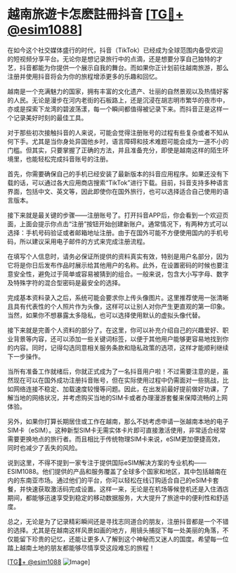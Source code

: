 # 越南旅遊卡怎麽註冊抖音 [[TG💪+ @esim1088](https://t.me/s/esim1088)]

在如今这个社交媒体盛行的时代，抖音（TikTok）已经成为全球范围内备受欢迎的短视频分享平台。无论你是想记录旅行中的点滴，还是想要分享自己独特的才艺，抖音都能为你提供一个展示自我的舞台。而如果你正计划前往越南旅游，那么注册并使用抖音将会为你的旅程增添更多的乐趣和回忆。

越南是一个充满魅力的国家，拥有丰富的文化遗产、壮丽的自然景观以及热情好客的人民。无论是漫步在河内老街的石板路上，还是沉浸在胡志明市繁华的夜市中，亦或是探索下龙湾的碧波荡漾，每一个瞬间都值得被记录下来。而抖音正是这样一个记录美好时刻的最佳工具。

对于那些初次接触抖音的人来说，可能会觉得注册账号的过程有些复杂或者不知从何下手。尤其是当你身处异国他乡时，语言障碍和技术难题可能会成为一道不小的门槛。但其实，只要掌握了正确的方法，并且准备充分，即使是越南这样的陌生环境里，也能轻松完成抖音账号的注册。

首先，你需要确保自己的手机已经安装了最新版本的抖音应用程序。如果还没有下载的话，可以通过各大应用商店搜索“TikTok”进行下载。目前，抖音支持多种语言界面，包括中文、英文等，因此即使你在国外旅行，也可以选择适合自己使用的语言版本。

接下来就是最关键的步骤——注册账号了。打开抖音APP后，你会看到一个欢迎页面，上面会提示你点击“注册”按钮开始创建新账户。通常情况下，有两种方式可以选择：手机号码验证或者邮箱地址注册。由于在国外可能不方便使用国内的手机号码，所以建议采用电子邮件的方式来完成注册流程。

在填写个人信息时，请务必保证所提供的资料真实有效，特别是用户名部分，因为它将是你日后发布作品时展示给其他用户的名称。此外，在设置密码的时候也要注意安全性，避免过于简单或容易被猜到的组合。一般来说，包含大小写字母、数字及特殊字符的混合型密码是最安全的选择。

完成基本资料录入之后，系统可能会要求你上传头像图片。这里推荐使用一张清晰且具有代表性的个人照片作为头像，这样可以让别人对你产生更直观的第一印象。当然，如果你不想暴露太多隐私，也可以选择使用默认的虚拟头像代替。

接下来就是完善个人资料的部分了。在这里，你可以补充介绍自己的兴趣爱好、职业背景等内容，还可以添加一些关键词标签，以便于其他用户能够更容易地找到你的内容。同时，记得勾选同意相关服务条款和隐私政策的选项，这样才能顺利继续下一步操作。

当所有准备工作就绪后，你就正式成为了一名抖音用户啦！不过需要注意的是，虽然现在可以在国外成功注册抖音账号，但在实际使用过程中仍需面对一些挑战，比如网络连接不稳定、加载速度较慢等问题。因此，在出发前最好提前做好功课，了解当地的网络状况，并考虑购买当地的SIM卡或者办理漫游套餐来保障流畅的上网体验。

另外，如果你打算长期居住或工作在越南，那么不妨考虑申请一张越南本地的电子SIM卡（eSIM）。这种新型SIM卡无需实体卡片即可直接激活使用，非常适合经常需要更换地点的旅行者。而且相比于传统物理SIM卡来说，eSIM更加便捷高效，同时也减少了丢失的风险。

说到这里，不得不提到一家专注于提供国际eSIM解决方案的专业机构——ESIM1088。他们提供的产品和服务覆盖了全球多个国家和地区，其中包括越南在内的东南亚市场。通过他们的平台，你可以轻松在线订购适合自己的eSIM卡套餐，并快速获取激活码完成设置。这样一来，无论是在机场等候登机还是入住酒店期间，都能够迅速享受到稳定的移动数据服务，大大提升了旅途中的便利性和舒适度。

总之，无论是为了记录精彩瞬间还是寻找志同道合的朋友，注册抖音都是一个不错的选择。尤其是在越南这样风景如画的地方，用镜头捕捉下每一处美丽的角落，不仅能留下珍贵的记忆，还能让更多人了解到这个神秘而又迷人的国度。希望每一位踏上越南土地的朋友都能够尽情享受这段难忘的旅程！

[[TG💪+ @esim1088](https://t.me/s/esim1088) ![Image](https://i.postimg.cc/4NQfJmqS/Snipaste-2025-05-13-00-14-12.png)]